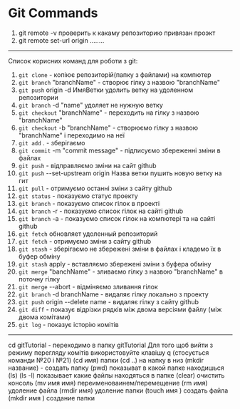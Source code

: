 # Git Commands

1. git remote -v проверить к какаму репозиторию привязан проэкт
1. git remote set-url origin ........
---
Список корисних команд для роботи з git:
1. ```git clone``` - копіює репозиторій(папку з файлами) на компютер
1. ```git branch``` "branchName" - створює гілку з назвою "branchName"
1. ```git push``` origin -d ИмяВетки удолить ветку на удоленном репозитории
1. ```git branch``` -d "name" удоляет не нужную ветку
1. ```git checkout``` "branchName" - переходить на гілку з назвою "branchName"
1. ```git checkout``` -b "branchName" - створюємо гілку з назвою "branchName" і переходимо на неї
1. ```git add``` . - зберігаємо
1. ```git commit``` -m "commit message" - підписуємо збереженні зміни в файлах
1. ```git push``` - відправляємо зміни на сайт github
1. ```git push``` --set-upstream origin Назва ветки пушить новую ветку на гит
1. ```git pull``` - отримуємо останні зміни з сайту github
1. ```git status``` - показуємо статус проекту
1. ```git branch``` - показуємо список гілок в проекті
1. ```git branch``` -r - показуємо список гілок на сайті github
1. ```git branch``` -a - показуємо список гілок на компютері та на сайті github
1. ```git fetch``` обновляет удоленный репозиторий
1. ```git fetch``` - отримуємо зміни з сайту github
1. ```git stash``` - зберігаємо не збережені зміни в файлах і кладемо їх в буфер обміну
1. ```git stash``` apply - вставляємо збережені зміни з буфера обміну
1. ```git merge``` "banchName" - зливаємо гілку з назвою "branchName" в поточну гілку
1. ```git merge``` --abort - відміняємо зливання гілок
1. ```git branch``` -d branchName - видаляє гілку локально з проекту
1. ```git push``` origin --delete name - видаляє гілку з сайту github
1. ```git diff``` - показує відрізки рядків між двома версіями файлу (між двома комітами)
1. ```git log``` - показує історію комітів
---
cd gitTutorial - переходимо в папку gitTutorial
Для того щоб вийти з режиму перегляду комітів використовуйте клавішу q (стосується команди №20 і №21)
(cd имя) папки
(cd ..)  на напку в низ
(mkdir название) - создать папку
(pwd) показыват в какой папке находишься
(ls)
(ls -l) показывает какие файлы находяться в папке
(clear) очистить консоль
(mv имя имя) переименоваинем/перемещение
(rm имя) удоление файла
(rmdir имя) удоление папки
(touch имя ) создать файла
(mkdir имя ) создание папки